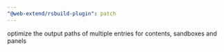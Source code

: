 ```yaml
---
"@web-extend/rsbuild-plugin": patch
---
```


optimize the output paths of multiple entries for contents, sandboxes and panels

